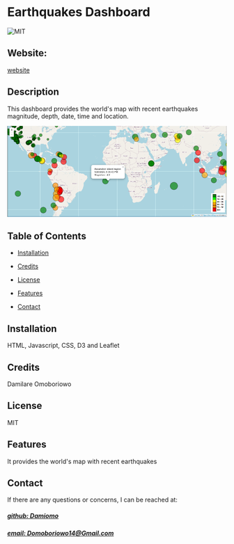 # Earthquakes Dashboard
![MIT](https://img.shields.io/badge/License-MIT-blue)

## Website: 
[website](https://damiomo.github.io/Earthquake-Dashboard/)

## Description
This dashboard provides the world's map with recent earthquakes magnitude, depth, date, time and location.

![app_image](earthquakes.png)

## Table of Contents
- [Installation](#installation)

- [Credits](#credits)
- [License](#license)
- [Features](#features)

- [Contact](#contact)

## Installation
HTML, Javascript, CSS, D3 and Leaflet



## Credits
Damilare Omoboriowo

## License
MIT

## Features
It provides the world's map with recent earthquakes



## Contact
If there are any questions or concerns, I can be reached at:
##### [github: Damiomo](https://github.com/Damiomo)
##### [email: Domoboriowo14@Gmail.com](mailto:Domoboriowo14@Gmail.com)
